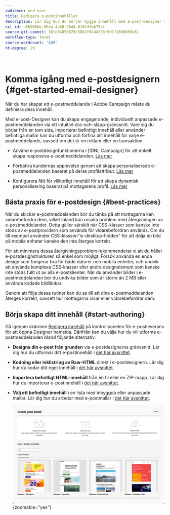 ```yaml
---
audience: end-user
title: Redigera e-postinnehållet
description: Lär dig hur du börjar bygga innehåll med e-post-Designer i webbgränssnittet i Campaign
exl-id: a5b966bb-09da-4a50-98d4-010fdfbb75cf
source-git-commit: 16fe04858870c58b2f0244f33f691f1606050e61
workflow-type: tm+mt
source-wordcount: '409'
ht-degree: 2%

---
```



# Komma igång med e-postdesignern {#get-started-email-designer}

När du har skapat ett e-postmeddelande i Adobe Campaign måste du definiera dess innehåll.

Med e-post-Designer kan du skapa engagerande, individuellt anpassade e-postmeddelanden via ett intuitivt dra-och-släpp-gränssnitt. Vare sig du börjar från en tom sida, importerar befintligt innehåll eller använder befintliga mallar kan du utforma och förfina allt innehåll för varje e-postmeddelande, oavsett om det är en reklam eller en transaktion.

<!--Built to deliver HTML optimized for responsive design, the Email Designer allows you to easily define and apply visibility conditions and dynamic content to an email, template, or content fragment directly through the user interface. You can seamlessly switch between the drag and drop interface and HTML code at the click of a button.

The Email Designer allows you to create email content and email content templates. It is compatible with simple emails, transactional emails, A/B test emails, multilingual emails, and recurring emails.-->

* Använd e-postdesignfunktionerna i [!DNL Campaign] för att enkelt skapa responsiva e-postmeddelanden. [Läs mer](create-email-content.md)

* Förbättra kundernas upplevelse genom att skapa personaliserade e-postmeddelanden baserat på deras profilattribut. [Läs mer](../personalization/personalize.md)

* Konfigurera fält för villkorligt innehåll för att skapa dynamisk personalisering baserat på mottagarens profil. [Läs mer](../personalization/conditions.md)

## Bästa praxis för e-postdesign {#best-practices}

När du skickar e-postmeddelanden bör du tänka på att mottagarna kan vidarebefordra dem, vilket ibland kan orsaka problem med återgivningen av e-postmeddelandet. Detta gäller särskilt när CSS-klasser som kanske inte stöds av e-postprovidern som används för vidarebefordran används. Om du till exempel använder CSS-klassen&quot;is-desktop-hidden&quot; för att dölja en bild på mobila enheter kanske den inte återges korrekt.

För att minimera dessa återgivningsproblem rekommenderar vi att du håller e-postdesignstrukturen så enkel som möjligt. Försök använda en enda design som fungerar bra för både datorer och mobila enheter, och undvik att använda komplexa CSS-klasser eller andra designelement som kanske inte stöds fullt ut av alla e-postklienter. När du använder bilder i e-postmeddelanden bör du undvika bilder som är större än 2 MB eller använda kodade bildlänkar.

Genom att följa dessa rutiner kan du se till att dina e-postmeddelanden återges korrekt, oavsett hur mottagarna visar eller vidarebefordrar dem.

## Börja skapa ditt innehåll {#start-authoring}

Gå igenom skärmen [Redigera innehåll](edit-content.md) på kontrollpanelen för e-postleverans för att öppna Designer hemsida. Därifrån kan du välja hur du vill utforma e-postmeddelanden bland följande alternativ:

* **Designa din e-post från grunden** via e-postdesignerns gränssnitt. Lär dig hur du utformar ditt e-postinnehåll i [det här avsnittet](create-email-content.md).

* **Kodning eller inklistring av Raw-HTML** direkt i e-postdesignern. Lär dig hur du kodar ditt eget innehåll i [det här avsnittet](code-content.md).

* **Importera befintligt HTML-innehåll** från en fil eller en ZIP-mapp. Lär dig hur du importerar e-postinnehåll i [det här avsnittet](existing-content.md).

* **Välj ett befintligt innehåll** i en lista med inbyggda eller anpassade mallar. Lär dig hur du arbetar med e-postmallar i [det här avsnittet](../content/create-email-templates.md).

  ![Alternativ i e-post-Designer-gränssnittet för att skapa e-postinnehåll](assets/email_designer_create_options.png){zoomable="yes"}
